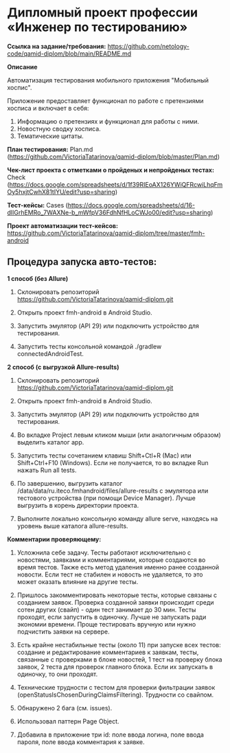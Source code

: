 # **Дипломный проект профессии «Инженер по тестированию»**

**Ссылка на задание/требования:** https://github.com/netology-code/qamid-diplom/blob/main/README.md

**Описание**

Автоматизация тестирования мобильного приложения "Мобильный хоспис".

Приложение предоставляет функционал по работе с претензиями хосписа и включает в себя:

1. Информацию о претензиях и функционал для работы с ними.
2. Новостную сводку хосписа.
3. Тематические цитаты.

**План тестирования:** Plan.md (https://github.com/VictoriaTatarinova/qamid-diplom/blob/master/Plan.md)

**Чек-лист проекта с отметками о пройденых и непройденых тестах:** Check (https://docs.google.com/spreadsheets/d/1f39RIEoAX126YWiQFRcwiLhqFmOy5hxjtCwhX81tIYU/edit?usp=sharing)

**Тест-кейсы:** Cases (https://docs.google.com/spreadsheets/d/16-dIlGrhEMRo_7WAXNe-b_mWfpV36FdhNfHLoCWJo00/edit?usp=sharing)

**Проект автоматизации тест-кейсов:**
https://github.com/VictoriaTatarinova/qamid-diplom/tree/master/fmh-android

## **Процедура запуска авто-тестов:**

**1 способ (без Allure)**

1. Склонировать репозиторий https://github.com/VictoriaTatarinova/qamid-diplom.git

2. Открыть проект fmh-android в Android Studio.

3. Запустить эмулятор (API 29) или подключить устройство для тестирования.

4. Запустить тесты консольной командой ./gradlew connectedAndroidTest.

**2 способ (с выгрузкой Allure-results)**

1. Склонировать репозиторий https://github.com/VictoriaTatarinova/qamid-diplom.git

2. Открыть проект fmh-android в Android Studio.

3. Запустить эмулятор (API 29) или подключить устройство для тестирования.

4. Во вкладке Project левым кликом мыши (или аналогичным образом) выделить каталог app.

5. Запустить тесты сочетанием клавиш Shift+Ctl+R (Mac) или Shift+Ctrl+F10 (Windows). Если не получается, то во вкладке Run нажать Run all tests.

6. По завершению, выгрузить каталог /data/data/ru.iteco.fmhandroid/files/allure-results с эмулятора или тестового устройства (при помощи Device Manager). Лучше выгрузить в корень директории проекта.

7. Выполните локально консольную команду allure serve, находясь на уровень выше каталога allure-results.

**Комментарии проверяющему:**

1. Усложнила себе задачу. Тесты работают исключительно с новостями, заявками и комментариями, которые создаются во время тестов. Также есть метод удаления именно ранее созданной новости. Если тест не стабилен и новость не удаляется, то это может оказать влияние на другие тесты.

2. Пришлось закомментировать некоторые тесты, которые связаны с созданием заявок. Проверка созданной заявки происходит среди сотен других (свайп) - один тест занимает до 30 мин. Тесты проходят, если запустить в одиночку. Лучше не запускать ради экономии времени. Проще тестировать вручную или нужно подчистить заявки на сервере.

3. Есть крайне нестабильные тесты (около 11) при запуске всех тестов: создание и редактирование комментариев к заявкам, тесты, связанные с проверками в блоке новостей, 1 тест на проверку блока заявок, 2 теста для проверок главного блока. Если их запускать в одиночку, то они проходят.

4. Технические трудности с тестом для проверки фильтрации заявок (openStatusIsChosenDuringClaimsFiltering). Трудности со свайпом.

5. Обнаружено 2 бага (см. issues).

6. Использовал паттерн Page Object.

7. Добавила в приложение три id: поле ввода логина, поле ввода пароля, поле ввода комментария к заявке.
